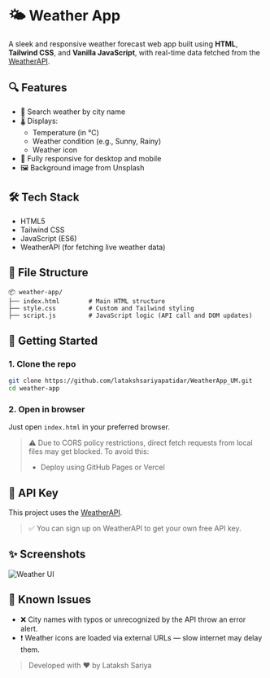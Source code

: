 
# 🌤️ Weather App

A sleek and responsive weather forecast web app built using **HTML**, **Tailwind CSS**, and **Vanilla JavaScript**, with real-time data fetched from the [WeatherAPI](https://www.weatherapi.com/).

## 🔍 Features

- 🔎 Search weather by city name
- 🌡️ Displays:
  - Temperature (in °C)
  - Weather condition (e.g., Sunny, Rainy)
  - Weather icon
- 📱 Fully responsive for desktop and mobile
- 🖼️ Background image from Unsplash

## 🛠️ Tech Stack

- HTML5
- Tailwind CSS
- JavaScript (ES6)
- WeatherAPI (for fetching live weather data)

## 📁 File Structure

```
📦 weather-app/
├── index.html        # Main HTML structure
├── style.css         # Custom and Tailwind styling
├── script.js         # JavaScript logic (API call and DOM updates)
```

## 🚀 Getting Started

### 1. Clone the repo

```bash
git clone https://github.com/latakshsariyapatidar/WeatherApp_UM.git
cd weather-app
```

### 2. Open in browser

Just open `index.html` in your preferred browser.

> ⚠️ Due to CORS policy restrictions, direct fetch requests from local files may get blocked. To avoid this:
> - Deploy using GitHub Pages or Vercel

## 🧪 API Key

This project uses the [WeatherAPI](https://www.weatherapi.com/).


> ✅ You can sign up on WeatherAPI to get your own free API key.

## ✨ Screenshots

![Weather UI](https://images.unsplash.com/photo-1583562334499-cbf0b14e9b72?q=80&w=1974&auto=format&fit=crop)

## 📌 Known Issues

- ❌ City names with typos or unrecognized by the API throw an error alert.
- ❗ Weather icons are loaded via external URLs — slow internet may delay them.


> Developed with ❤️ by Lataksh Sariya

